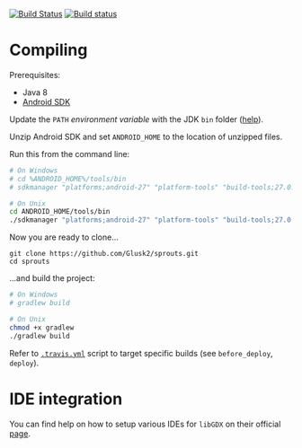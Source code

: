 [![Build Status](https://travis-ci.com/Glusk2/sprouts.svg?branch=master)](https://travis-ci.com/Glusk2/sprouts)
[![Build status](https://ci.appveyor.com/api/projects/status/8p0xficdfjn90odb/branch/master?svg=true)](https://ci.appveyor.com/project/Glusk2/sprouts/branch/master)

# Compiling
Prerequisites:
- Java 8
- [Android SDK](https://developer.android.com/studio/#command-tools)

Update the `PATH` *environment variable* with the JDK `bin` folder
([help](https://stackoverflow.com/questions/1672281/environment-variables-for-java-installation)).

Unzip Android SDK and set `ANDROID_HOME` to the location of unzipped files.

Run this from the command line:

``` bash
# On Windows
# cd %ANDROID_HOME%/tools/bin
# sdkmanager "platforms;android-27" "platform-tools" "build-tools;27.0.3"

# On Unix
cd ANDROID_HOME/tools/bin
./sdkmanager "platforms;android-27" "platform-tools" "build-tools;27.0.3"

```

Now you are ready to clone...
```
git clone https://github.com/Glusk2/sprouts.git
cd sprouts
```
...and build the project:
``` bash
# On Windows
# gradlew build

# On Unix
chmod +x gradlew 
./gradlew build
```

Refer to [`.travis.yml`](https://github.com/Glusk2/sprouts/blob/master/.travis.yml)
script to target specific builds (see `before_deploy`, `deploy`).

# IDE integration

You can find help on how to setup various IDEs for `libGDX` on their official
[page](https://libgdx.badlogicgames.com/documentation/gettingstarted/Setting%20Up.html).
